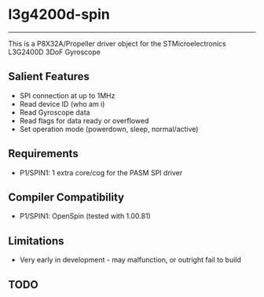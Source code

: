 # l3g4200d-spin 
---------------

This is a P8X32A/Propeller driver object for the STMicroelectronics L3G2400D 3DoF Gyroscope

## Salient Features

* SPI connection at up to 1MHz
* Read device ID (who am i)
* Read Gyroscope data
* Read flags for data ready or overflowed
* Set operation mode (powerdown, sleep, normal/active)

## Requirements

* P1/SPIN1: 1 extra core/cog for the PASM SPI driver

## Compiler Compatibility

* P1/SPIN1: OpenSpin (tested with 1.00.81)

## Limitations

* Very early in development - may malfunction, or outright fail to build

## TODO

